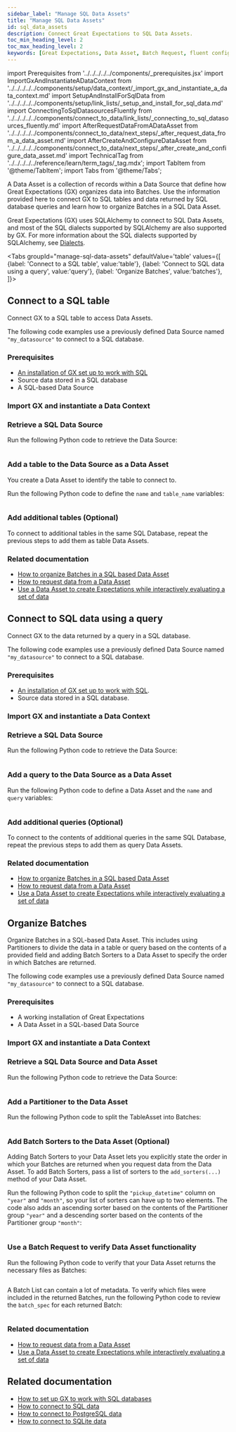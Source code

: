 ```yaml
---
sidebar_label: "Manage SQL Data Assets"
title: "Manage SQL Data Assets"
id: sql_data_assets
description: Connect Great Expectations to SQL Data Assets.
toc_min_heading_level: 2
toc_max_heading_level: 2
keywords: [Great Expectations, Data Asset, Batch Request, fluent configuration method, SQL]
---
```


import Prerequisites from '../../../../../components/_prerequisites.jsx'
import ImportGxAndInstantiateADataContext from '../../../../../components/setup/data_context/_import_gx_and_instantiate_a_data_context.md'
import SetupAndInstallForSqlData from '../../../../../components/setup/link_lists/_setup_and_install_for_sql_data.md'
import ConnectingToSqlDatasourcesFluently from '../../../../../components/connect_to_data/link_lists/_connecting_to_sql_datasources_fluently.md'
import AfterRequestDataFromADataAsset from '../../../../../components/connect_to_data/next_steps/_after_request_data_from_a_data_asset.md'
import AfterCreateAndConfigureDataAsset from '../../../../../components/connect_to_data/next_steps/_after_create_and_configure_data_asset.md'
import TechnicalTag from '../../../../../reference/learn/term_tags/_tag.mdx';
import TabItem from '@theme/TabItem';
import Tabs from '@theme/Tabs';


A Data Asset is a collection of records within a Data Source that define how Great Expectations (GX) organizes data into Batches. Use the information provided here to connect GX to SQL tables and data returned by SQL database queries and learn how to organize Batches in a SQL Data Asset.

 Great Expectations (GX) uses SQLAlchemy to connect to SQL Data Assets, and most of the SQL dialects supported by SQLAlchemy are also supported by GX. For more information about the SQL dialects supported by SQLAlchemy, see [Dialects](https://docs.sqlalchemy.org/en/20/dialects/index.html).



<Tabs
  groupId="manage-sql-data-assets"
  defaultValue='table'
  values={[
  {label: 'Connect to a SQL table', value:'table'},
  {label: 'Connect to SQL data using a query', value:'query'},
  {label: 'Organize Batches', value:'batches'},
  ]}>
<TabItem value="table">

## Connect to a SQL table

Connect GX to a SQL table to access Data Assets.

The following code examples use a previously defined Data Source named `"my_datasource"` to connect to a SQL database.

### Prerequisites

<Prerequisites requirePython = {false} requireInstallation = {false} requireDataContext = {false} requireSourceData = {null} requireDatasource = {false} requireExpectationSuite = {false}>

- [An installation of GX set up to work with SQL](/oss/guides/setup/installation/install_gx.md)
- Source data stored in a SQL database
- A SQL-based Data Source

</Prerequisites>

### Import GX and instantiate a Data Context

<ImportGxAndInstantiateADataContext />

### Retrieve a SQL Data Source

Run the following Python code to retrieve the Data Source:

```python name="docs/docusaurus/docs/snippets/how_to_connect_to_a_sql_table.py datasource"
```

### Add a table to the Data Source as a Data Asset

You create a Data Asset to identify the table to connect to. 

Run the following Python code to define the `name` and `table_name` variables:

```python name="docs/docusaurus/docs/snippets/how_to_connect_to_a_sql_table.py create_datasource"
```

### Add additional tables (Optional)

To connect to additional tables in the same SQL Database, repeat the previous steps to add them as table Data Assets.

### Related documentation

- [How to organize Batches in a SQL based Data Asset](/oss/guides/connecting_to_your_data/fluent/data_assets/how_to_organize_batches_in_a_sql_based_data_asset.md)
- [How to request data from a Data Asset](/oss/guides/connecting_to_your_data/fluent/batch_requests/how_to_request_data_from_a_data_asset.md)
- [Use a Data Asset to create Expectations while interactively evaluating a set of data](/oss/guides/expectations/how_to_create_and_edit_expectations_with_instant_feedback_from_a_sample_batch_of_data.md)

</TabItem>
<TabItem value="query">

## Connect to SQL data using a query

Connect GX to the data returned by a query in a SQL database.

The following code examples use a previously defined Data Source named `"my_datasource"` to connect to a SQL database.

### Prerequisites

<Prerequisites requirePython = {false} requireInstallation = {false} requireDataContext = {false} requireSourceData = {null} requireDatasource = {false} requireExpectationSuite = {false}>

- [An installation of GX set up to work with SQL](/oss/guides/setup/installation/install_gx.md).
- Source data stored in a SQL database.

</Prerequisites> 

### Import GX and instantiate a Data Context

<ImportGxAndInstantiateADataContext />

### Retrieve a SQL Data Source

Run the following Python code to retrieve the Data Source:

```python name="docs/docusaurus/docs/oss/guides/connecting_to_your_data/fluent/database/how_to_connect_to_sql_data_using_a_query.py datasource"
```

### Add a query to the Data Source as a Data Asset

Run the following Python code to define a Data Asset and the `name` and `query` variables:

```python name="docs/docusaurus/docs/oss/guides/connecting_to_your_data/fluent/database/how_to_connect_to_sql_data_using_a_query.py add_query_asset"
```

### Add additional queries (Optional)

To connect to the contents of additional queries in the same SQL Database, repeat the previous steps to add them as query Data Assets.

### Related documentation

- [How to organize Batches in a SQL based Data Asset](/oss/guides/connecting_to_your_data/fluent/data_assets/how_to_organize_batches_in_a_sql_based_data_asset.md)
- [How to request data from a Data Asset](/oss/guides/connecting_to_your_data/fluent/batch_requests/how_to_request_data_from_a_data_asset.md)
- [Use a Data Asset to create Expectations while interactively evaluating a set of data](/oss/guides/expectations/how_to_create_and_edit_expectations_with_instant_feedback_from_a_sample_batch_of_data.md)

</TabItem>
<TabItem value="batches">

## Organize Batches

Organize Batches in a SQL-based Data Asset. This includes using Partitioners to divide the data in a table or query based on the contents of a provided field and adding Batch Sorters to a Data Asset to specify the order in which Batches are returned.

The following code examples use a previously defined Data Source named `"my_datasource"` to connect to a SQL database.

### Prerequisites

<Prerequisites>

- A working installation of Great Expectations
- A Data Asset in a SQL-based Data Source

</Prerequisites>


### Import GX and instantiate a Data Context

<ImportGxAndInstantiateADataContext />

### Retrieve a SQL Data Source and Data Asset

Run the following Python code to retrieve the Data Source:

```python name="docs/docusaurus/docs/snippets/organize_batches_in_sqlite_datasource.py my_datasource"
```

### Add a Partitioner to the Data Asset

Run the following Python code to split the TableAsset into Batches:

```python name="docs/docusaurus/docs/snippets/organize_batches_in_sqlite_datasource.py add_splitter_year_and_month"
```

### Add Batch Sorters to the Data Asset (Optional) 

Adding Batch Sorters to your Data Asset lets you explicitly state the order in which your Batches are returned when you request data from the Data Asset. To add Batch Sorters, pass a list of sorters to the `add_sorters(...)` method of your Data Asset.

Run the following Python code to split the `"pickup_datetime"` column on `"year"` and `"month"`, so your list of sorters can have up to two elements. The code also adds an ascending sorter based on the contents of the Partitioner group `"year"` and a descending sorter based on the contents of the Partitioner group `"month"`:

```python name="docs/docusaurus/docs/snippets/organize_batches_in_sqlite_datasource.py add_sorters"
```

### Use a Batch Request to verify Data Asset functionality

Run the following Python code to verify that your Data Asset returns the necessary files as Batches:

```python name="docs/docusaurus/docs/snippets/organize_batches_in_sqlite_datasource.py my_batch_list"
```

A Batch List can contain a lot of metadata. To verify which files were included in the returned Batches, run the following Python code to review the `batch_spec` for each returned Batch:

```python name="docs/docusaurus/docs/snippets/organize_batches_in_sqlite_datasource.py print_batch_spec"
```

### Related documentation

- [How to request data from a Data Asset](/oss/guides/connecting_to_your_data/fluent/batch_requests/how_to_request_data_from_a_data_asset.md)
- [Use a Data Asset to create Expectations while interactively evaluating a set of data](/oss/guides/expectations/how_to_create_and_edit_expectations_with_instant_feedback_from_a_sample_batch_of_data.md)

</TabItem>
</Tabs>

## Related documentation

- [How to set up GX to work with SQL databases](/oss/guides/setup/optional_dependencies/sql_databases/how_to_setup_gx_to_work_with_sql_databases.md)
- [How to connect to SQL data](/oss/guides/connecting_to_your_data/fluent/database/connect_sql_source_data.md)
- [How to connect to PostgreSQL data](/oss/guides/connecting_to_your_data/fluent/database/connect_sql_source_data.md)
- [How to connect to SQLite data](/oss/guides/connecting_to_your_data/fluent/database/connect_sql_source_data.md)

